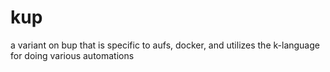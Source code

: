 # kup
a variant on bup that is specific to aufs, docker, and utilizes the k-language for doing various automations
